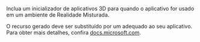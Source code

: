 ﻿Inclua um inicializador de aplicativos 3D para quando o aplicativo for usado em um ambiente de Realidade Misturada.

O recurso gerado deve ser substituído por um adequado ao seu aplicativo. Para obter mais detalhes, confira [docs.microsoft.com](https://docs.microsoft.com/en-us/windows/mixed-reality/3d-app-launcher-design-guidance).
